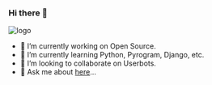 ### Hi there 👋



![logo](https://telegra.ph/file/2fe5f3c459248f73877a4.jpg)

- 🔭 I’m currently working on Open Source.
- 🌱 I’m currently learning Python, Pyrogram, Django, etc.
- 👯 I’m looking to collaborate on Userbots.
- 💬 Ask me about [here](https://t.me/MrLangote)...


